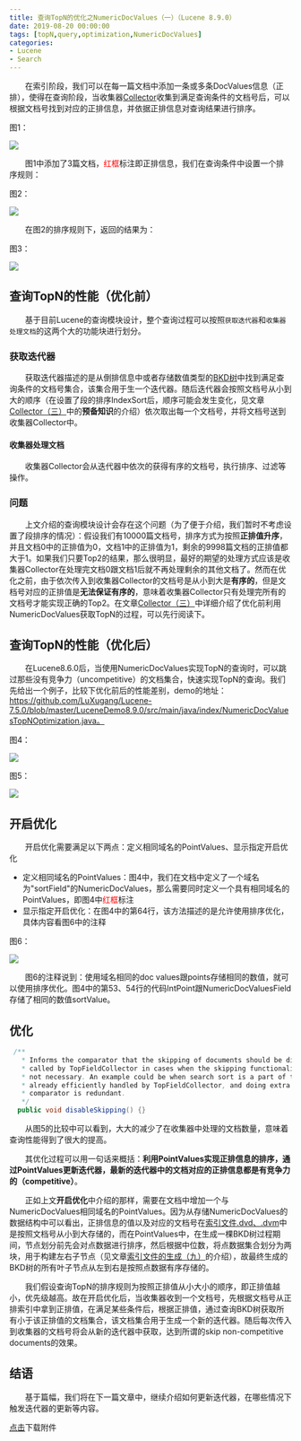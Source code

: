 ```yaml
---
title: 查询TopN的优化之NumericDocValues（一）（Lucene 8.9.0）
date: 2019-08-20 00:00:00
tags: [topN,query,optimization,NumericDocValues]
categories:
- Lucene
- Search
---
```



&emsp;&emsp;在索引阶段，我们可以在每一篇文档中添加一条或多条DocValues信息（正排），使得在查询阶段，当收集器[Collector](https://www.amazingkoala.com.cn/Lucene/Search/2019/0812/Collector（一）)收集到满足查询条件的文档号后，可以根据文档号找到对应的正排信息，并依据正排信息对查询结果进行排序。

图1：

<img src="http://www.amazingkoala.com.cn/uploads/lucene/Search/查询TopN的优化之NumericDocValues/查询TopN的优化之NumericDocValues（一）/1.png">

&emsp;&emsp;图1中添加了3篇文档，<font color=red>红框</font>标注即正排信息，我们在查询条件中设置一个排序规则：

图2：

<img src="http://www.amazingkoala.com.cn/uploads/lucene/Search/查询TopN的优化之NumericDocValues/查询TopN的优化之NumericDocValues（一）/2.png">

&emsp;&emsp;在图2的排序规则下，返回的结果为：

图3：

<img src="http://www.amazingkoala.com.cn/uploads/lucene/Search/查询TopN的优化之NumericDocValues/查询TopN的优化之NumericDocValues（一）/3.png">

## 查询TopN的性能（优化前）

&emsp;&emsp;基于目前Lucene的查询模块设计，整个查询过程可以按照`获取迭代器`和`收集器处理文档`的这两个大的功能块进行划分。

### 获取迭代器

&emsp;&emsp;获取迭代器描述的是从倒排信息中或者存储数值类型的[BKD树](https://www.amazingkoala.com.cn/Lucene/suoyinwenjian/2019/0424/索引文件之dim&&dii)中找到满足查询条件的文档号集合，该集合用于生一个迭代器。随后迭代器会按照文档号从小到大的顺序（在设置了段的排序IndexSort后，顺序可能会发生变化，见文章[Collector（三）](https://www.amazingkoala.com.cn/Lucene/Search/2019/0814/Collector（三）)中的**预备知识**的介绍）依次取出每一个文档号，并将文档号送到收集器Collector中。

#### 收集器处理文档

&emsp;&emsp;收集器Collector会从迭代器中依次的获得有序的文档号，执行排序、过滤等操作。

### 问题

&emsp;&emsp;上文介绍的查询模块设计会存在这个问题（为了便于介绍，我们暂时不考虑设置了段排序的情况）：假设我们有10000篇文档号，排序方式为按照**正排值升序**，并且文档0中的正排值为0，文档1中的正排值为1，剩余的9998篇文档的正排值都大于1。如果我们只要Top2的结果，那么很明显，最好的期望的处理方式应该是收集器Collector在处理完文档0跟文档1后就不再处理剩余的其他文档了。然而在优化之前，由于依次传入到收集器Collector的文档号是从小到大是**有序的**，但是文档号对应的正排值是**无法保证有序的**，意味着收集器Collector只有处理完所有的文档号才能实现正确的Top2。在文章[Collector（三）](https://www.amazingkoala.com.cn/Lucene/Search/2019/0814/Collector（三）)中详细介绍了优化前利用NumericDocValues获取TopN的过程，可以先行阅读下。

## 查询TopN的性能（优化后）

&emsp;&emsp;在Lucene8.6.0后，当使用NumericDocValues实现TopN的查询时，可以跳过那些没有竞争力（uncompetitive）的文档集合，快速实现TopN的查询。我们先给出一个例子，比较下优化前后的性能差别，demo的地址：https://github.com/LuXugang/Lucene-7.5.0/blob/master/LuceneDemo8.9.0/src/main/java/index/NumericDocValuesTopNOptimization.java。

图4：

<img src="http://www.amazingkoala.com.cn/uploads/lucene/Search/查询TopN的优化之NumericDocValues/查询TopN的优化之NumericDocValues（一）/4.png">

图5：

<img src="http://www.amazingkoala.com.cn/uploads/lucene/Search/查询TopN的优化之NumericDocValues/查询TopN的优化之NumericDocValues（一）/5.png">

## 开启优化

&emsp;&emsp;开启优化需要满足以下两点：定义相同域名的PointValues、显示指定开启优化

- 定义相同域名的PointValues：图4中，我们在文档中定义了一个域名为"sortField"的NumericDocValues，那么需要同时定义一个具有相同域名的PointValues，即图4中<font color=red>红框</font>标注
- 显示指定开启优化：在图4中的第64行，该方法描述的是允许使用排序优化，具体内容看图6中的注释

图6：

<img src="http://www.amazingkoala.com.cn/uploads/lucene/Search/查询TopN的优化之NumericDocValues/查询TopN的优化之NumericDocValues（一）/6.png">

&emsp;&emsp;图6的注释说到：使用域名相同的doc values跟points存储相同的数值，就可以使用排序优化。图4中的第53、54行的代码IntPoint跟NumericDocValuesField存储了相同的数值sortValue。

## 优化

```java
 /**
   * Informs the comparator that the skipping of documents should be disabled. This function is
   * called by TopFieldCollector in cases when the skipping functionality should not be applied or
   * not necessary. An example could be when search sort is a part of the index sort, and can be
   * already efficiently handled by TopFieldCollector, and doing extra work for skipping in the
   * comparator is redundant.
   */
  public void disableSkipping() {}
```

&emsp;&emsp;从图5的比较中可以看到，大大的减少了在收集器中处理的文档数量，意味着查询性能得到了很大的提高。

&emsp;&emsp;其优化过程可以用一句话来概括：**利用PointValues实现正排信息的排序，通过PointValues更新迭代器，最新的迭代器中的文档对应的正排信息都是有竞争力的（competitive）**。

&emsp;&emsp;正如上文**开启优化**中介绍的那样，需要在文档中增加一个与NumericDocValues相同域名的PointValues。因为从存储NumericDocValues的数据结构中可以看出，正排信息的值以及对应的文档号在[索引文件.dvd、.dvm](https://www.amazingkoala.com.cn/Lucene/Index/2020/0507/索引文件的生成（十五）之dvm&&dvd)中是按照文档号从小到大存储的，而在PointValues中，在生成一棵BKD树过程期间，节点划分前先会对点数据进行排序，然后根据中位数，将点数据集合划分为两块，用于构建左右子节点（见文章[索引文件的生成（九）](https://www.amazingkoala.com.cn/Lucene/Index/2020/0408/索引文件的生成（十）之dim&&dii)的介绍），故最终生成的BKD树的所有叶子节点从左到右是按照点数据有序存储的。

&emsp;&emsp;我们假设查询TopN的排序规则为按照正排值从小大小的顺序，即正排值越小，优先级越高。故在开启优化后，当收集器收到一个文档号，先根据文档号从正排索引中拿到正排值，在满足某些条件后，根据正排值，通过查询BKD树获取所有小于该正排值的文档集合，该文档集合用于生成一个新的迭代器。随后每次传入到收集器的文档号将会从新的迭代器中获取，达到所谓的skip non-competitive documents的效果。

## 结语

&emsp;&emsp;基于篇幅，我们将在下一篇文章中，继续介绍如何更新迭代器，在哪些情况下触发迭代器的更新等内容。

[点击](http://www.amazingkoala.com.cn/attachment/Lucene/Search/查询TopN的优化之NumericDocValues/查询TopN的优化之NumericDocValues（一）.zip)下载附件



